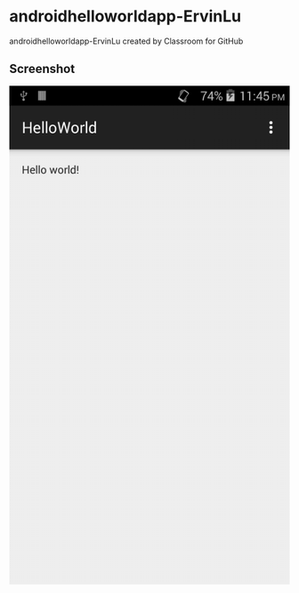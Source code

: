 # androidhelloworldapp-ErvinLu
androidhelloworldapp-ErvinLu created by Classroom for GitHub

## Screenshot

![alt tag](https://github.com/DeLaSalleUniversity-Manila/androidhelloworldapp-ErvinLu/blob/master/Screenshot_2015-09-29-23-45-16.png)
